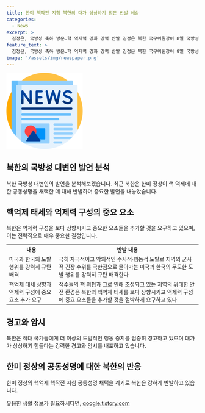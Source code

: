 ```yaml
---
title: 한미 핵작전 지침 북한의 대가 상상하기 힘든 반발 예상
categories:
  - News
excerpt: >
  김정은, 국방성 축하 방문…핵 억제력 강화 강력 반발 김정은 북한 국무위원장이 8일 국방성을 축하하기 위해 방문한 것으로 조선중앙TV가 보도했다. 북한 국방성 대변인은 미국과 한국의 핵 도발을 강하게 규탄하고, 억제력 강화를 요구하는 담화를 전했다. 미국과 한국의 도발적 태도를 비판하며, 미국의 핵 자산에 한반도 임무를 전시하겠다는 한반도 핵억제 핵작전 지침 공동성명을 강하게 반발한 북한은 추가적인 억제력 구성을 요구하고 위협까지 했다.
feature_text: >
  김정은, 국방성 축하 방문…핵 억제력 강화 강력 반발 김정은 북한 국무위원장이 8일 국방성을 축하하기 위해 방문한 것으로 조선중앙TV가 보도했다. 북한 국방성 대변인은 미국과 한국의 핵 도발을 강하게 규탄하고, 억제력 강화를 요구하는 담화를 전했다. 미국과 한국의 도발적 태도를 비판하며, 미국의 핵 자산에 한반도 임무를 전시하겠다는 한반도 핵억제 핵작전 지침 공동성명을 강하게 반발한 북한은 추가적인 억제력 구성을 요구하고 위협까지 했다.
image: '/assets/img/newspaper.png'
---
```


<p><img src="/assets/img/newspaper.png" alt="kimp 속보" /></p>

<h2 data-ke-size="size26">북한의 국방성 대변인 발언 분석</h2>

<p data-ke-size="size16">북한 국방성 대변인의 발언을 분석해보겠습니다. 최근 북한은 한미 정상이 핵 억제에 대한 공동성명을 채택한 데 대해 반발하며 중요한 발언을 내놓았습니다.</p>

<h2 data-ke-size="size24">핵억제 태세와 억제력 구성의 중요 요소</h2>

<p data-ke-size="size16">북한은 억제력 구성을 보다 상향시키고 중요한 요소들을 추가할 것을 요구하고 있으며, 이는 전략적으로 매우 중요한 결정입니다. </p>

<table>
    <tr>
        <td style="text-align: center; height: 17px;"><b>내용</b></td>
        <td style="text-align: center; height: 17px;"><b>반발 내용</b></td>
    </tr>
    <tr>
        <td>미국과 한국의 도발 행위를 강력히 규탄 배격</td>
        <td>극히 자극적이고 악의적인 수사적·행동적 도발로 지역의 군사적 긴장 수위를 극한점으로 몰아가는 미국과 한국의 무모한 도발 행위를 강력히 규탄 배격한다</td>
    </tr>
    <tr>
        <td>핵억제 태세 상향과 억제력 구성에 중요 요소 추가 요구</td>
        <td>적수들의 핵 위협과 그로 인해 조성되고 있는 지역의 위태한 안전 환경은 북한의 핵억제 태세를 보다 상향시키고 억제력 구성에 중요 요소들을 추가할 것을 절박하게 요구하고 있다</td>
    </tr>
</table>

<h2 data-ke-size="size24">경고와 암시</h2>

<p data-ke-size="size16">북한은 적대 국가들에게 더 이상의 도발적인 행동 중지를 엄중히 경고하고 있으며 대가가 상상하기 힘들다는 강력한 경고와 암시를 내포하고 있습니다.</p>

<h2 data-ke-size="size24">한미 정상의 공동성명에 대한 북한의 반응</h2>

<p data-ke-size="size16">한미 정상의 핵억제 핵작전 지침 공동성명 채택을 계기로 북한은 강하게 반발하고 있습니다.</p>
유용한 생활 정보가 필요하시다면, <a href="https://qoogle.tistory.com" rel="dofollow">qoogle.tistory.com</a>


